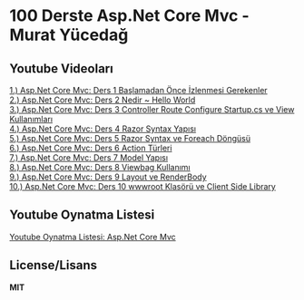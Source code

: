 <h1>100 Derste Asp.Net Core Mvc - Murat Yücedağ</h1>

<h2>Youtube Videoları</h2>
<a href="https://youtu.be/OLX6aE_G-VA">1.) Asp.Net Core Mvc: Ders 1 Başlamadan Önce İzlenmesi Gerekenler</a>
<br/>
<a href="https://youtu.be/EAZrjEbibnU">2.) Asp.Net Core Mvc: Ders 2 Nedir ~ Hello World</a>
<br/>
<a href="https://youtu.be/JNTH7ciNT30">3.) Asp.Net Core Mvc: Ders 3 Controller Route Configure Startup.cs ve View Kullanımları</a>
<br/>
<a href="https://youtu.be/9z_apZwy0lI">4.) Asp.Net Core Mvc: Ders 4 Razor Syntax Yapısı</a>
<br/>
<a href="https://youtu.be/EiLDHkLcx1A">5.) Asp.Net Core Mvc: Ders 5 Razor Syntax ve Foreach Döngüsü</a>
<br />
<a href="https://youtu.be/UH0XH-ZOvXk">6.) Asp.Net Core Mvc: Ders 6 Action Türleri</a>
<br />
<a href="https://youtu.be/4RcTjer0IXc">7.) Asp.Net Core Mvc: Ders 7 Model Yapısı</a>
<br />
<a href="https://youtu.be/xQ5yeABpbCw">8.) Asp.Net Core Mvc: Ders 8 Viewbag Kullanımı</a>
<br />
<a href="https://youtu.be/w1BlL14nmRc">9.) Asp.Net Core Mvc: Ders 9 Layout ve RenderBody</a>
<br />
<a href="https://youtu.be/omP2bIUo7TY">10.) Asp.Net Core Mvc: Ders 10 wwwroot Klasörü ve Client Side Library</a>
<h2>Youtube Oynatma Listesi</h2>
<a href="https://youtube.com/playlist?list=PLKnjBHu2xXNOld1njNVQ5fk0e12oqiWc8">Youtube Oynatma Listesi: Asp.Net Core Mvc</a>

<h2>License/Lisans</h2>

<strong>MIT</strong>